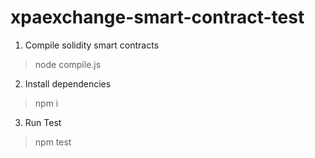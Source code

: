 # xpaexchange-smart-contract-test
1. Compile solidity smart contracts 
> node compile.js
2. Install dependencies
> npm i
3. Run Test
> npm test
